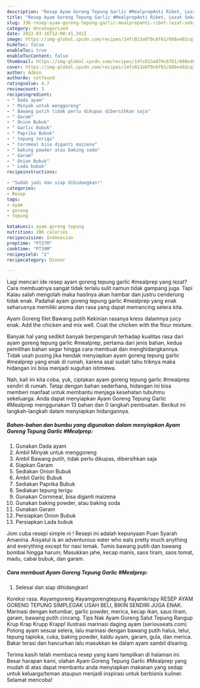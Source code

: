 ```yaml
---
description: "Resep Ayam Goreng Tepung Garlic #MealprepAnti Ribet, Lezat Sekali"
title: "Resep Ayam Goreng Tepung Garlic #MealprepAnti Ribet, Lezat Sekali"
slug: 336-resep-ayam-goreng-tepung-garlic-mealprepanti-ribet-lezat-sekali
category: Uncategorized
date: 2022-03-16T12:00:41.341Z
image: https://img-global.cpcdn.com/recipes/14fc013a079c6f61/680x482cq70/ayam-goreng-tepung-garlic-mealprep-foto-resep-utama.jpg
hideToc: false
enableToc: true
enableTocContent: false
thumbnail: https://img-global.cpcdn.com/recipes/14fc013a079c6f61/680x482cq70/ayam-goreng-tepung-garlic-mealprep-foto-resep-utama.jpg
cover: https://img-global.cpcdn.com/recipes/14fc013a079c6f61/680x482cq70/ayam-goreng-tepung-garlic-mealprep-foto-resep-utama.jpg
author: Admin
authorAv: notfound
ratingvalue: 4.7
reviewcount: 3
recipeingredient:
- " Dada ayam"
- " Minyak untuk menggoreng"
- " Bawang putih tidak perlu dikupas dibersihkan saja"
- " Garam"
- " Onion Bubuk"
- " Garlic Bubuk"
- " Paprika Bubuk"
- " tepung terigu"
- " Cornmeal bisa diganti maizena"
- " baking powder atau baking soda"
- " Garam"
- " Onion Bubuk"
- " Lada bubuk"
recipeinstructions:

- "Sudah jadi dan siap dihidangkan!"
categories:
- Resep
tags:
- ayam
- goreng
- tepung

katakunci: ayam goreng tepung 
nutrition: 206 calories
recipecuisine: Indonesian
preptime: "PT27M"
cooktime: "PT39M"
recipeyield: "2"
recipecategory: Dinner

---
```



Lagi mencari ide resep ayam goreng tepung garlic #mealprep yang lezat? Cara membuatnya sangat tidak terlalu sulit namun tidak gampang juga. Tapi Kalau salah mengolah maka hasilnya akan hambar dan justru cenderung tidak enak. Padahal ayam goreng tepung garlic #mealprep yang enak seharusnya memiliki aroma dan rasa yang dapat memancing selera kita.


Ayam Goreng filet Bawang putih Kekinian rasanya kress dalamnya juicy enak. Add the chicken and mix well. Coat the chicken with the flour mixture.

Banyak hal yang sedikit banyak berpengaruh terhadap kualitas rasa dari ayam goreng tepung garlic #mealprep, pertama dari jenis bahan, kedua pemilihan bahan segar hingga cara membuat dan menghidangkannya. Tidak usah pusing jika hendak menyiapkan ayam goreng tepung garlic #mealprep yang enak di rumah, karena asal sudah tahu triknya maka hidangan ini bisa menjadi suguhan istimewa.


Nah, kali ini kita coba, yuk, ciptakan ayam goreng tepung garlic #mealprep sendiri di rumah. Tetap dengan bahan sederhana, hidangan ini bisa memberi manfaat untuk membantu menjaga kesehatan tubuhmu sekeluarga. Anda dapat menyiapkan Ayam Goreng Tepung Garlic #Mealprep menggunakan 13 bahan dan 0 langkah pembuatan. Berikut ini langkah-langkah dalam menyiapkan hidangannya.

<!--inarticleads1-->

##### Bahan-bahan dan bumbu yang digunakan dalam menyiapkan Ayam Goreng Tepung Garlic #Mealprep:

1. Gunakan  Dada ayam
1. Ambil  Minyak untuk menggoreng
1. Ambil  Bawang putih, tidak perlu dikupas, dibersihkan saja
1. Siapkan  Garam
1. Sediakan  Onion Bubuk
1. Ambil  Garlic Bubuk
1. Sediakan  Paprika Bubuk
1. Sediakan  tepung terigu
1. Gunakan  Cornmeal, bisa diganti maizena
1. Gunakan  baking powder, atau baking soda
1. Gunakan  Garam
1. Persiapkan  Onion Bubuk
1. Persiapkan  Lada bubuk


Jom cuba resepi simple ni ! Resepi ini adalah kepunyaan Puan Syarah Amanina. Aisyatul is an adventurous eater who eats pretty much anything and everything except for nasi lemak. Tumis bawang putih dan bawang bombai hingga harum; Masukkan jahe, kecap manis, saos tiram, saos tomat, madu, cabai bubuk, dan garam. 

<!--inarticleads2-->

##### Cara membuat Ayam Goreng Tepung Garlic #Mealprep:


1. Selesai dan siap dihidangkan!

Koreksi rasa. #ayamgoreng #ayamgorengtepung #ayamkrispy RESEP AYAM GORENG TEPUNG SIMPLEGAK USAH BELI, BIKIN SENDIRI JUGA ENAK. Marinasi dengan ketumbar, garlic powder, merica, kecap ikan, saus tiram, garam, bawang putih cincang. Tips Nak Ayam Goreng Salut Tepung Rangup Krup Krap Krupp Krapp! Ilustrasi marinasi daging ayam (seriouseats.com) Potong ayam sesuai selera, lalu marinasi dengan bawang putih halus, telur, tepung tapioka, cuka, baking powder, kaldu ayam, garam, gula, dan merica. Bakar terasi dan hancurkan lalu masukkan ke dalam ayam sambil disaring. 

Terima kasih telah membaca resep yang kami tampilkan di halaman ini. Besar harapan kami, olahan Ayam Goreng Tepung Garlic #Mealprep yang mudah di atas dapat membantu anda menyiapkan makanan yang sedap untuk keluarga/teman ataupun menjadi inspirasi untuk berbisnis kuliner. Selamat mencoba!
